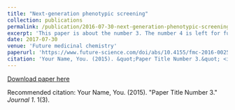 ```yaml
---
title: "Next-generation phenotypic screening"
collection: publications
permalink: /publication/2016-07-30-next-generation-phenotypic-screening
excerpt: 'This paper is about the number 3. The number 4 is left for future work.'
date: 2017-07-30
venue: 'Future medicinal chemistry'
paperurl: 'https://www.future-science.com/doi/abs/10.4155/fmc-2016-0025'
citation: 'Your Name, You. (2015). &quot;Paper Title Number 3.&quot; <i>Journal 1</i>. 1(3).'
---
```


[Download paper here](http://academicpages.github.io/files/paper3.pdf)

Recommended citation: Your Name, You. (2015). "Paper Title Number 3." <i>Journal 1</i>. 1(3).